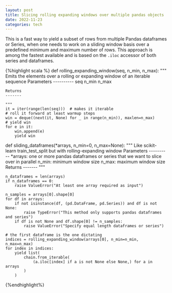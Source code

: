 ```yaml
---
layout: post
title: Slicing rolling expanding windows over multiple pandas objects
date: 2022-11-23
categories: tech
---
```


This is a fast way to yield a subset of rows from multiple Pandas dataframes or Series, when one needs to work on a sliding window basis over a predefined minimum and maximum number of rows. This approach is among the fastest available and is based on the `.iloc` accessor of both series and dataframes.

{%highlight scala %}
def rolling_expanding_window(seq, n_min, n_max):
    """
    Emits the elements over a rolling or expanding window of an iterable sequence
    Parameters
    ----------
    seq
    n_min
    n_max

    Returns
    -------

    """
    it = iter(range(len(seq)))  # makes it iterable
    # roll it forward at least warmup steps
    win = deque((next(it, None) for _ in range(n_min)), maxlen=n_max)
    # yield win
    for e in it:
        win.append(e)
        yield win


def sliding_dataframes(*arrays, n_min=0, n_max=None):
    """
    Like scikit-learn train_test_split but with rolling-expanding window
    Parameters
    ----------
    *arrays: one or more pandas dataframes or series that we want to slice over in parallel
    n_min: minimum window size
    n_max: maximum window size
    Returns
    -------
    """

    n_dataframes = len(arrays)
    if n_dataframes == 0:
        raise ValueError("At least one array required as input")

    n_samples = arrays[0].shape[0]
    for df in arrays:
        if not isinstance(df, (pd.DataFrame, pd.Series)) and df is not None:
            raise TypeError("This method only supports pandas dataframes and series")
        if df is not None and df.shape[0] != n_samples:
            raise ValueError("Specify equal length dataframes or series")

    # the first dataframe is the one dictating
    indices = rolling_expanding_window(arrays[0], n_min=n_min, n_max=n_max)
    for index in indices:
        yield list(
            chain.from_iterable(
                (a.iloc[index] if a is not None else None,) for a in arrays
            )
        )
{%endhighlight%}
